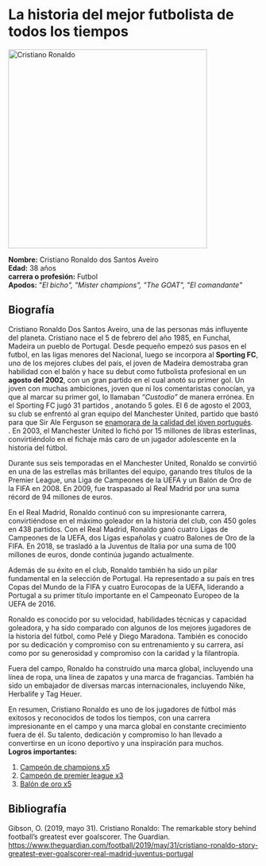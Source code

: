 # La historia del mejor futbolista de todos los tiempos
<img src="https://upload.wikimedia.org/wikipedia/commons/8/8c/Cristiano_Ronaldo_2018.jpg" alt="Cristiano Ronaldo" width="400"/>

**Nombre:** Cristiano Ronaldo dos Santos Aveiro<br>
**Edad:** 38 años<br>
**carrera o profesión:** Futbol<br>
**Apodos:** "_El bicho", "Mister champions", "The GOAT", "El comandante"_<br>
## **Biografía**<br>
Cristiano Ronaldo Dos Santos Aveiro, una de las personas más influyente del planeta. Cristiano nace el 5 de febrero del año 1985, en Funchal, Madeira un pueblo de Portugal. Desde pequeño empezó sus pasos en el futbol, en las ligas menores del Nacional, luego se incorpora al **Sporting FC**, uno de los mejores clubes del país, el joven de Madeira demostraba gran habilidad con el balón y hace su debut como futbolista profesional en un **agosto del 2002**, con un gran partido en el cual anotó su primer gol. Un joven con muchas ambiciones, joven que ni los comentaristas conocían, ya que al marcar su primer gol, lo llamaban _“Custodio”_ de manera errónea. En el Sporting FC jugó 31 partidos , anotando 5 goles. El 6 de agosto el 2003, su club se enfrentó al gran equipo del Manchester United, partido que bastó para que Sir Ale Ferguson se [enamorara de la calidad del jóven portugués](https://youtu.be/6Tq44dmdaiY).<br> 
. En 2003, el Manchester United lo fichó por 15 millones de libras esterlinas, convirtiéndolo en el fichaje más caro de un jugador adolescente en la historia del fútbol.

Durante sus seis temporadas en el Manchester United, Ronaldo se convirtió en una de las estrellas más brillantes del equipo, ganando tres títulos de la Premier League, una Liga de Campeones de la UEFA y un Balón de Oro de la FIFA en 2008. En 2009, fue traspasado al Real Madrid por una suma récord de 94 millones de euros.

En el Real Madrid, Ronaldo continuó con su impresionante carrera, convirtiéndose en el máximo goleador en la historia del club, con 450 goles en 438 partidos. Con el Real Madrid, Ronaldo ganó cuatro Ligas de Campeones de la UEFA, dos Ligas españolas y cuatro Balones de Oro de la FIFA. En 2018, se trasladó a la Juventus de Italia por una suma de 100 millones de euros, donde continúa jugando actualmente.

Además de su éxito en el club, Ronaldo también ha sido un pilar fundamental en la selección de Portugal. Ha representado a su país en tres Copas del Mundo de la FIFA y cuatro Eurocopas de la UEFA, liderando a Portugal a su primer título importante en el Campeonato Europeo de la UEFA de 2016.

Ronaldo es conocido por su velocidad, habilidades técnicas y capacidad goleadora, y ha sido comparado con algunos de los mejores jugadores de la historia del fútbol, como Pelé y Diego Maradona. También es conocido por su dedicación y compromiso con su entrenamiento y su carrera, así como por su generosidad y compromiso con la caridad y la filantropía.

Fuera del campo, Ronaldo ha construido una marca global, incluyendo una línea de ropa, una línea de zapatos y una marca de fragancias. También ha sido un embajador de diversas marcas internacionales, incluyendo Nike, Herbalife y Tag Heuer.

En resumen, Cristiano Ronaldo es uno de los jugadores de fútbol más exitosos y reconocidos de todos los tiempos, con una carrera impresionante en el campo y una marca global en constante crecimiento fuera de él. Su talento, dedicación y compromiso lo han llevado a convertirse en un ícono deportivo y una inspiración para muchos.<br>
**Logros importantes:**<br>
1. [Campeón de champions x5](https://pbs.twimg.com/media/Dl3OKoJXsAEQ9bF?format=jpg&name=900x900)<br>
2. [Campeón de premier league x3](https://pbs.twimg.com/media/Fh3BQAsaAAEdlzA.jpg)<br>
3. [Balón de oro x5](https://phantom-marca.unidadeditorial.es/26f0a441e42e15990e97f265e073833c/resize/1320/f/jpg/assets/multimedia/imagenes/2019/06/10/15601758168566.png)

## Bibliografía <br>
Gibson, O. (2019, mayo 31). Cristiano Ronaldo: The remarkable story behind football’s greatest ever goalscorer. The Guardian. https://www.theguardian.com/football/2019/may/31/cristiano-ronaldo-story-greatest-ever-goalscorer-real-madrid-juventus-portugal
